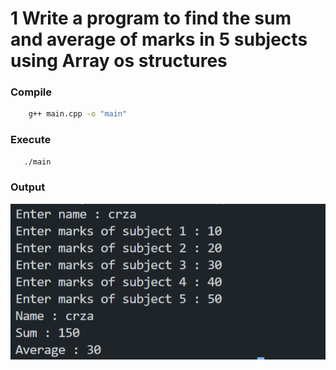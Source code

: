 # 1 Write a program to find the sum and average of marks in 5 subjects using Array os structures

### Compile

```sh
    g++ main.cpp -o "main"
```

### Execute

```sh
   ./main
```
### Output

![OUTPUT](./output.png)